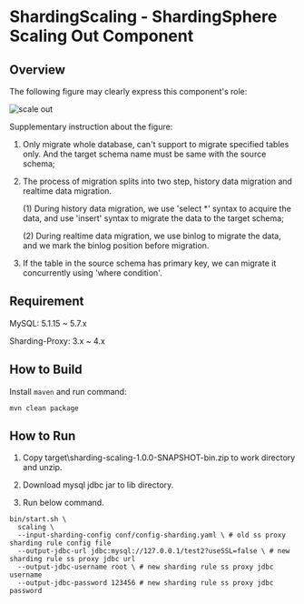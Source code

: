# ShardingScaling - ShardingSphere Scaling Out Component

## Overview
The following figure may clearly express this component's role:

![scale out](https://user-images.githubusercontent.com/14773179/67069115-994bdc80-f1ae-11e9-884f-d06f91ba2011.png)

Supplementary instruction about the figure:

1. Only migrate whole database, can't support to migrate specified tables only. And the target schema name must be same with the source schema;
2. The process of migration splits into two step, history data migration and realtime data migration.

   (1) During history data migration, we use 'select *' syntax to acquire the data, and use 'insert' syntax to migrate the data to the target schema;
   
   (2) During realtime data migration, we use binlog to migrate the data, and we mark the binlog position before migration.
3. If the table in the source schema has primary key, we can migrate it concurrently using 'where condition'.
                                                                            
## Requirement

MySQL: 5.1.15 ~ 5.7.x

Sharding-Proxy: 3.x ~ 4.x 

## How to Build

Install `maven` and run command:

```shell
mvn clean package
```

## How to Run

1. Copy target\sharding-scaling-1.0.0-SNAPSHOT-bin.zip to work directory and unzip.

1. Download mysql jdbc jar to lib directory.

1. Run below command.

```shell
bin/start.sh \
  scaling \
  --input-sharding-config conf/config-sharding.yaml \ # old ss proxy sharding rule config file
  --output-jdbc-url jdbc:mysql://127.0.0.1/test2?useSSL=false \ # new sharding rule ss proxy jdbc url
  --output-jdbc-username root \ # new sharding rule ss proxy jdbc username
  --output-jdbc-password 123456 # new sharding rule ss proxy jdbc password
```